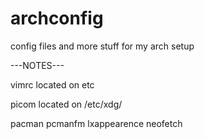# archconfig
config files and more stuff for my arch setup



---NOTES--- 

vimrc located on etc

picom located on /etc/xdg/

pacman pcmanfm lxappearence neofetch
